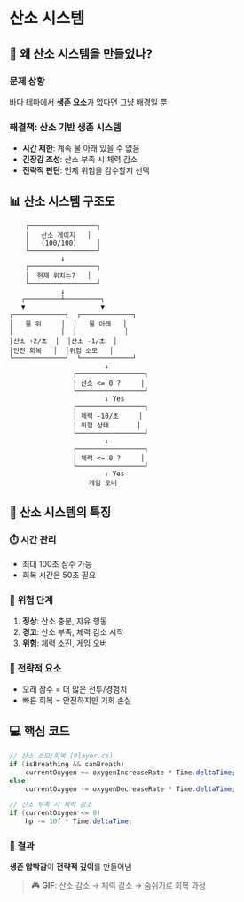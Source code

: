 # 산소 시스템

## 🤔 왜 산소 시스템을 만들었나?

### 문제 상황
바다 테마에서 **생존 요소**가 없다면 그냥 배경일 뿐

### 해결책: 산소 기반 생존 시스템
- **시간 제한**: 계속 물 아래 있을 수 없음
- **긴장감 조성**: 산소 부족 시 체력 감소
- **전략적 판단**: 언제 위험을 감수할지 선택

## 📊 산소 시스템 구조도

```
    ┌─────────────────┐
    │   산소 게이지   │
    │   (100/100)     │
    └─────────────────┘
             ↓
    ┌─────────────────┐
    │  현재 위치는?   │
    └─────────────────┘
             ↓
   ┌─────────┴─────────┐
   ▼                   ▼
┌─────────────┐  ┌─────────────┐
│   물 위     │  │   물 아래   │
│            │  │            │
│산소 +2/초  │  │산소 -1/초  │
│안전 회복   │  │위험 소모   │
└─────────────┘  └─────────────┘
                        ↓
                ┌─────────────────┐
                │ 산소 <= 0 ?     │
                └─────────────────┘
                        ↓ Yes
                ┌─────────────────┐
                │ 체력 -10/초     │
                │ 위험 상태       │
                └─────────────────┘
                        ↓
                ┌─────────────────┐
                │ 체력 <= 0 ?     │
                └─────────────────┘
                        ↓ Yes
                    게임 오버
```

## 💨 산소 시스템의 특징

### ⏱️ **시간 관리**
- 최대 100초 잠수 가능
- 회복 시간은 50초 필요

### 🚨 **위험 단계**
1. **정상**: 산소 충분, 자유 행동
2. **경고**: 산소 부족, 체력 감소 시작
3. **위험**: 체력 소진, 게임 오버

### 🎯 **전략적 요소**
- 오래 잠수 = 더 많은 전투/경험치
- 빠른 회복 = 안전하지만 기회 손실

## 💻 핵심 코드

```csharp
// 산소 소모/회복 (Player.cs)
if (isBreathing && canBreath)
    currentOxygen += oxygenIncreaseRate * Time.deltaTime;
else
    currentOxygen -= oxygenDecreaseRate * Time.deltaTime;

// 산소 부족 시 체력 감소
if (currentOxygen <= 0)
    hp -= 10f * Time.deltaTime;
```

### 🎯 결과
**생존 압박감**이 **전략적 깊이**를 만들어냄

> 🎮 **GIF**: 산소 감소 → 체력 감소 → 숨쉬기로 회복 과정 